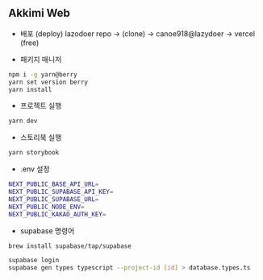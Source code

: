 ## Akkimi Web

- 배포 (deploy)
  lazodoer repo -> (clone) -> canoe918@lazydoer -> vercel (free)

- 패키지 매니저

```bash
npm i -g yarn@berry
yarn set version berry
yarn install
```

- 프로젝트 실행

```bash
yarn dev
```

- 스토리북 실행

```bash
yarn storybook
```

- .env 설정

```bash
NEXT_PUBLIC_BASE_API_URL=
NEXT_PUBLIC_SUPABASE_API_KEY=
NEXT_PUBLIC_SUPABASE_URL=
NEXT_PUBLIC_NODE_ENV=
NEXT_PUBLIC_KAKAO_AUTH_KEY=
```

- supabase 명령어

```bash
brew install supabase/tap/supabase

supabase login
supabase gen types typescript --project-id [id] > database.types.ts
```
